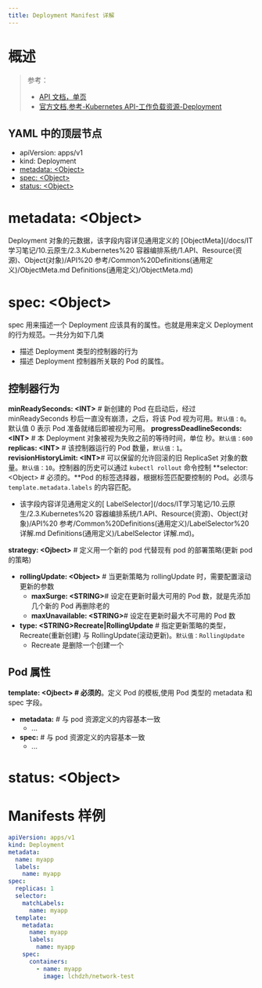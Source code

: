 ```yaml
---
title: Deployment Manifest 详解
---
```


# 概述

> 参考：
>
> - [API 文档，单页](https://kubernetes.io/docs/reference/generated/kubernetes-api/v1.21/#deployment-v1-apps)
> - [官方文档,参考-Kubernetes API-工作负载资源-Deployment](https://kubernetes.io/docs/reference/kubernetes-api/workload-resources/deployment-v1/)

## YAML 中的顶层节点

- apiVersion: apps/v1
- kind: Deployment
- [metadata: \<Object>](#d12d7d74)
- [spec: \<Object>](#5xtmr)
- [status: \<Object>](#Sbe0x)

# metadata: \<Object>

Deployment 对象的元数据，该字段内容详见通用定义的 [ObjectMeta](/docs/IT学习笔记/10.云原生/2.3.Kubernetes%20 容器编排系统/1.API、Resource(资源)、Object(对象)/API%20 参考/Common%20Definitions(通用定义)/ObjectMeta.md Definitions(通用定义)/ObjectMeta.md)

# spec: \<Object>

spec 用来描述一个 Deployment 应该具有的属性。也就是用来定义 Deployment 的行为规范。一共分为如下几类

- 描述 Deployment 类型的控制器的行为
- 描述 Deployment 控制器所关联的 Pod 的属性。

## 控制器行为

**minReadySeconds: \<INT>** # 新创建的 Pod 在启动后，经过 minReadySeconds 秒后一直没有崩溃，之后，将该 Pod 视为可用。`默认值：0`。
默认值 0 表示 Pod 准备就绪后即被视为可用。
**progressDeadlineSeconds: \<INT>** # 本 Deployment 对象被视为失败之前的等待时间，单位 秒。`默认值：600`
**replicas: \<INT>** # 该控制器运行的 Pod 数量，`默认值：1`。
**revisionHistoryLimit: \<INT>**# 可以保留的允许回滚的旧 ReplicaSet 对象的数量。`默认值：10`。控制器的历史可以通过 `kubectl rollout` 命令控制
**selector: \<Object> # 必须的。**Pod 的标签选择器，根据标签匹配要控制的 Pod。必须与 `template.metadata.labels` 的内容匹配。

- 该字段内容详见通用定义的[ LabelSelector](/docs/IT学习笔记/10.云原生/2.3.Kubernetes%20 容器编排系统/1.API、Resource(资源)、Object(对象)/API%20 参考/Common%20Definitions(通用定义)/LabelSelector%20 详解.md Definitions(通用定义)/LabelSelector 详解.md)。

**strategy: \<Ojbect>** # 定义用一个新的 pod 代替现有 pod 的部署策略(更新 pod 的策略)

- **rollingUpdate: \<Object>** # 当更新策略为 rollingUpdate 时，需要配置滚动更新的参数
  - **maxSurge: \<STRING>**# 设定在更新时最大可用的 Pod 数，就是先添加几个新的 Pod 再删除老的
  - **maxUnavailable: \<STRING>**# 设定在更新时最大不可用的 Pod 数
- **type: \<STRING>Recreate|RollingUpdate** # 指定更新策略的类型，Recreate(重新创建) 与 RollingUpdate(滚动更新)。`默认值：RollingUpdate`
  - Recreate 是删除一个创建一个

## Pod 属性

**template: \<Ojbect> # 必须的**。定义 Pod 的模板,使用 Pod 类型的 metadata 和 spec 字段。

- **metadata:** # 与 pod 资源定义的内容基本一致
  - ...
- **spec:** # 与 pod 资源定义的内容基本一致
  - ...

# status: \<Object>

# Manifests 样例

```yaml
apiVersion: apps/v1
kind: Deployment
metadata:
  name: myapp
  labels:
    name: myapp
spec:
  replicas: 1
  selector:
    matchLabels:
      name: myapp
  template:
    metadata:
      name: myapp
      labels:
        name: myapp
    spec:
      containers:
        - name: myapp
          image: lchdzh/network-test
```
